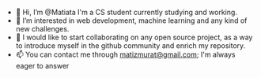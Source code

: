 - 👋 Hi, I’m @Matiata I'm a CS student currently studying and working.
- 👀 I’m interested in web development, machine learning and any kind of new challenges.
- 👥 I would like to start collaborating on any open source project, as a way to introduce myself in the github community
 and enrich my repository.
- 📫 You can contact me through matizmurat@gmail.com; I'm always eager to answer

<!---
Matiata/Matiata is a ✨ special ✨ repository because its `README.md` (this file) appears on your GitHub profile.
You can click the Preview link to take a look at your changes.
--->
